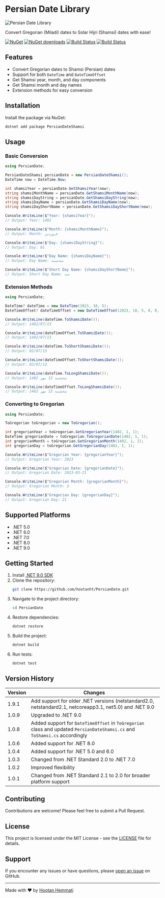 # Persian Date Library

![Persian Date Library](https://lh3.googleusercontent.com/p_InfUloerXCEMJLLGA4n8HAQT7yR1kTn53cpYwFlFHkqa9TlaXE9K6BVef6i19JJzo=s180-rw)

Convert Gregorian (Miladi) dates to Solar Hijri (Shamsi) dates with ease!

[![NuGet](https://img.shields.io/nuget/v/PersianDateShamsi.svg)](https://www.nuget.org/packages/PersianDateShamsi)
[![NuGet downloads](https://img.shields.io/nuget/dt/PersianDateShamsi.svg)](https://www.nuget.org/packages/PersianDateShamsi)
[![Build Status](https://github.com/hootanht/PersianDate/actions/workflows/CI.yml/badge.svg)](https://github.com/hootanht/PersianDate/actions)
[![Build Status](https://github.com/hootanht/PersianDate/actions/workflows/CD.yml/badge.svg)](https://github.com/hootanht/PersianDate/actions)

## Features

- Convert Gregorian dates to Shamsi (Persian) dates
- Support for both `DateTime` and `DateTimeOffset`
- Get Shamsi year, month, and day components
- Get Shamsi month and day names
- Extension methods for easy conversion

## Installation

Install the package via NuGet:

```sh
dotnet add package PersianDateShamsi
```

## Usage

### Basic Conversion

```csharp
using PersianDate;

PersianDateShamsi persianDate = new PersianDateShamsi();
DateTime now = DateTime.Now;

int shamsiYear = persianDate.GetShamsiYear(now);
string shamsiMonthName = persianDate.GetShamsiMonthName(now);
string shamsiDayString = persianDate.GetShamsiDayString(now);
string shamsiDayName = persianDate.GetShamsiDayName(now);
string shamsiDayShortName = persianDate.GetShamsiDayShortName(now);

Console.WriteLine($"Year: {shamsiYear}");
// Output: Year: 1402

Console.WriteLine($"Month: {shamsiMonthName}");
// Output: Month: فروردین

Console.WriteLine($"Day: {shamsiDayString}");
// Output: Day: 01

Console.WriteLine($"Day Name: {shamsiDayName}");
// Output: Day Name: سه‌شنبه

Console.WriteLine($"Short Day Name: {shamsiDayShortName}");
// Output: Short Day Name: سه‌
```

### Extension Methods

```csharp
using PersianDate;

DateTime? dateTime = new DateTime(2023, 10, 5);
DateTimeOffset? dateTimeOffset = new DateTimeOffset(2023, 10, 5, 0, 0, 0, TimeSpan.Zero);

Console.WriteLine(dateTime.ToShamsiDate());        
// Output: 1402/07/13

Console.WriteLine(dateTimeOffset.ToShamsiDate());  
// Output: 1402/07/13

Console.WriteLine(dateTime.ToShortShamsiDate());        
// Output: 02/07/13

Console.WriteLine(dateTimeOffset.ToShortShamsiDate());  
// Output: 02/07/13

Console.WriteLine(dateTime.ToLongShamsiDate());        
// Output: پنجشنبه 13 مهر 1402

Console.WriteLine(dateTimeOffset.ToLongShamsiDate());  
// Output: پنجشنبه 13 مهر 1402
```

### Converting to Gregorian

```csharp
using PersianDate;

ToGregorian toGregorian = new ToGregorian();

int gregorianYear = toGregorian.GetGregorianYear(1402, 1, 1);
DateTime gregorianDate = toGregorian.ToGregorianDate(1402, 1, 1);
int gregorianMonth = toGregorian.GetGregorianMonth(1402, 1, 1);
int gregorianDay = toGregorian.GetGregorianDay(1402, 1, 1);

Console.WriteLine($"Gregorian Year: {gregorianYear}");
// Output: Gregorian Year: 2023

Console.WriteLine($"Gregorian Date: {gregorianDate}");
// Output: Gregorian Date: 2023-03-21

Console.WriteLine($"Gregorian Month: {gregorianMonth}");
// Output: Gregorian Month: 3

Console.WriteLine($"Gregorian Day: {gregorianDay}");
// Output: Gregorian Day: 21
```

## Supported Platforms

- .NET 5.0
- .NET 6.0
- .NET 7.0
- .NET 8.0
- .NET 9.0

## Getting Started

1. Install [.NET 9.0 SDK](https://dotnet.microsoft.com/download/dotnet/9.0)
2. Clone the repository:
   ```sh
   git clone https://github.com/hootanht/PersianDate.git
   ```
3. Navigate to the project directory:
   ```sh
   cd PersianDate
   ```
4. Restore dependencies:
   ```sh
   dotnet restore
   ```
5. Build the project:
   ```sh
   dotnet build
   ```
6. Run tests:
   ```sh
   dotnet test
   ```

## Version History

| Version | Changes                                      |
|---------|----------------------------------------------|
| 1.9.1   | Add support for older .NET versions (netstandard2.0, netstandard2.1, netcoreapp3.1, net5.0) and .NET 9.0 |
| 1.0.9   | Upgraded to .NET 9.0                         |
| 1.0.8   | Added support for `DateTimeOffset` in `ToGregorian` class and updated `PersianDateShamsi.cs` and `ToShamsi.cs` accordingly |
| 1.0.6   | Added support for .NET 8.0                   |
| 1.0.4   | Added support for .NET 5.0 and 6.0           |
| 1.0.3   | Changed from .NET Standard 2.0 to .NET 7.0   |
| 1.0.2   | Improved flexibility                         |
| 1.0.1   | Changed from .NET Standard 2.1 to 2.0 for broader platform support |

## Contributing

Contributions are welcome! Please feel free to submit a Pull Request.

## License

This project is licensed under the MIT License - see the [LICENSE](LICENSE) file for details.

## Support

If you encounter any issues or have questions, please [open an issue](https://github.com/hootanht/PersianDate/issues) on GitHub.

---

Made with ❤️ by [Hootan Hemmati](https://github.com/hootanht)
